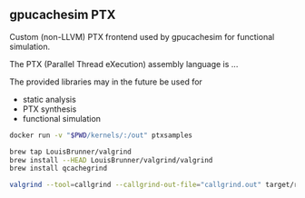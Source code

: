 ## gpucachesim PTX

Custom (non-LLVM) PTX frontend used by gpucachesim for functional simulation.

The PTX (Parallel Thread eXecution) assembly language is ...

The provided libraries may in the future be used for

- static analysis
- PTX synthesis
- functional simulation

```bash
docker run -v "$PWD/kernels/:/out" ptxsamples
```

```bash
brew tap LouisBrunner/valgrind
brew install --HEAD LouisBrunner/valgrind/valgrind
brew install qcachegrind

valgrind --tool=callgrind --callgrind-out-file="callgrind.out" target/release/ptx parse-ptx ./kernels/vectoradd.sm_52.ptx
```
